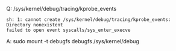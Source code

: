 Q: /sys/kernel/debug/tracing/kprobe_events

```
sh: 1: cannot create /sys/kernel/debug/tracing/kprobe_events: Directory nonexistent
failed to open event syscalls/sys_enter_execve
````

A:
sudo mount -t debugfs debugfs /sys/kernel/debug